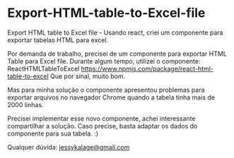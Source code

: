 # Export-HTML-table-to-Excel-file
Export HTML table to Excel file - Usando react, criei um componente para exportar tabelas HTML para excel.

Por demanda de trabalho, precisei de um componente para exportar HTML Table para Excel file.
Durante algum tempo, utilizei o componente: ReactHTMLTableToExcel <https://www.npmjs.com/package/react-html-table-to-excel>
Que por sinal, muito bom. 

Mas para minha solução o componente apresentou problemas para exportar arquivos no navegador Chrome quando a tabela tinha mais de 2000 linhas.

Precisei implementar esse novo componente, achei interessante compartilhar a solução.
Caso precise, basta adaptar os dados do componente para sua tabela. :)

Qualquer dúvida: jessykalage@gmail.com

